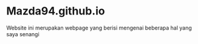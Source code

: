 # Mazda94.github.io
Website ini merupakan webpage yang berisi mengenai beberapa hal yang saya senangi
